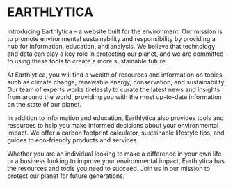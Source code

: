 # EARTHLYTICA
Introducing Earthlytica – a website built for the environment. Our mission is to promote environmental sustainability and responsibility by providing a hub for information, education, and analysis. We believe that technology and data can play a key role in protecting our planet, and we are committed to using these tools to create a more sustainable future.

At Earthlytica, you will find a wealth of resources and information on topics such as climate change, renewable energy, conservation, and sustainability. Our team of experts works tirelessly to curate the latest news and insights from around the world, providing you with the most up-to-date information on the state of our planet.

In addition to information and education, Earthlytica also provides tools and resources to help you make informed decisions about your environmental impact. We offer a carbon footprint calculator, sustainable lifestyle tips, and guides to eco-friendly products and services.

Whether you are an individual looking to make a difference in your own life or a business looking to improve your environmental impact, Earthlytica has the resources and tools you need to succeed. Join us in our mission to protect our planet for future generations.
